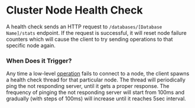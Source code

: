 ﻿# Cluster Node Health Check

A health check sends an HTTP request to `/databases/[Database Name]/stats` endpoint. 
If the request is successful, it will reset node failure counters which will cause the client to try sending operations to that specific node again.

### When Does it Trigger?
Any time a low-level [operation](../operations/what-are-operations) fails to connect to a node, the client spawns a health check thread for that particular node. 
The thread will periodically ping the not responding server, until it gets a proper response.
The frequency of pinging the not responding server will start from 100ms and gradually (with steps of 100ms) will increase until it reaches 5sec interval.
